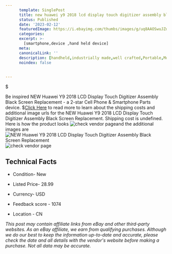 ```yaml
---
      template: SinglePost
      title: new huawei y9 2018 lcd display touch digitizer assembly black screen replacement
      status: Published
      date: '2023-02-12'
      featuredImage: https://i.ebayimg.com/thumbs/images/g/uq8AAOSwuJZdXQnT/s-l225.jpg
      categories: 
      excerpt: >-
        [smartphone,device ,hand held device]
      meta:
      canonicalLink: ''
      description: [handheld,industrially made,well crafted,Portable,Mobile,Compact,Convenient,Lightweight,Maneuverable,Man-portable,Miniature,Carriable,Hand-held,Light,Holdable,Transportable,Mobile device,Pocket-sized,On-the-go,Wireless,Cordless,Compact size,Convenient size, smartphone,device ,hand held device]
      noindex: false
      
        
---
```

$

Be inspired NEW Huawei Y9 2018 LCD Display Touch Digitizer Assembly Black Screen Replacement - a 2-star Cell Phone & Smartphone Parts device.
$[Click Here](https://www.ebay.com/itm/392747924834?hash=item5b7199bd62%3Ag%3Auq8AAOSwuJZdXQnT&mkevt=1&mkcid=1&mkrid=711-53200-19255-0&campid=%253CePNCampaignId%253E&customid=%253CreferenceId%253E&toolid=10049) to read more to learn about the shipping costs and additional image urls for the NEW Huawei Y9 2018 LCD Display Touch Digitizer Assembly Black Screen Replacement. Shipping cost is undefined. Here is how the product looks ![check vendor page](https://i.ebayimg.com/thumbs/images/g/uq8AAOSwuJZdXQnT/s-l225.jpg)and the additional images are![NEW Huawei Y9 2018 LCD Display Touch Digitizer Assembly Black Screen Replacement](https://i.ebayimg.com/images/g/uq8AAOSwuJZdXQnT/s-l960.jpg)![check vendor page](https://origin-galleryplus.ebayimg.com/ws/web/392747924834_2_0_1/225x225.jpg,https://origin-galleryplus.ebayimg.com/ws/web/392747924834_3_0_1/225x225.jpg,https://origin-galleryplus.ebayimg.com/ws/web/392747924834_4_0_1/225x225.jpg,https://origin-galleryplus.ebayimg.com/ws/web/392747924834_5_0_1/225x225.jpg,https://origin-galleryplus.ebayimg.com/ws/web/392747924834_6_0_1/225x225.jpg)



 ## Technical Facts 



     
      

 - Condition- New 


      

 - Listed Price- 28.99 


      

 - Currency- USD 


      

 - Feedback score - 1074 


      

 - Location - CN 


      
      

 *_This post may contain affiliate links from eBay and other third-party websites. As an eBay affiliate, we earn from qualifying purchases. Although we do our best to keep the information up-to-date and accurate, please check the date and all details with the vendor's website before making a purchase. Not all data may be accurate._*






